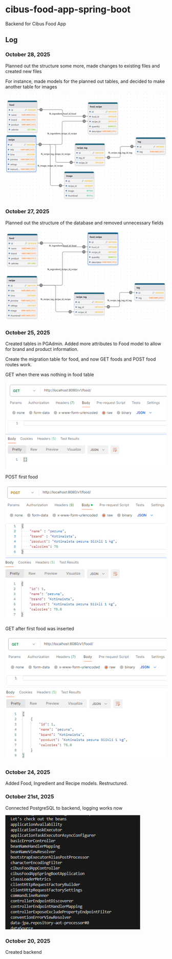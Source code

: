 # cibus-food-app-spring-boot

Backend for Cibus Food App

## Log

### October 28, 2025

Planned out the structure some more, made changes to existing files and created new files

For instance, made models for the planned out tables, and decided to make another table for images

![sql2](screenshots/sqlschema2.png)

### October 27, 2025

Planned out the structure of the database and removed unnecessary fields

![sqlschema](screenshots/sqlschema.png)

### October 25, 2025

Created tables in PGAdmin. Added more attributes to Food model to allow for brand and product information.

Create the migration table for food, and now GET foods and POST food routes work.

GET when there was nothing in food table

![GET](screenshots/postmanGET.png)

POST first food

![POST](screenshots/postmanPOST.png)

GET after first food was inserted

![GET After POST](screenshots/postmanGETafterPOST.png)

### October 24, 2025

Added Food, Ingredient and Recipe models. Restructured.

### October 21st, 2025

Connected PostgreSQL to backend, logging works now

![First proper log](screenshots/log.png)

### October 20, 2025

Created backend
